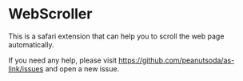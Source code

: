 # WebScroller

This is a safari extension that can help you to scroll the web page automatically.

If you need any help, please visit https://github.com/peanutsoda/as-link/issues and open a new issue.